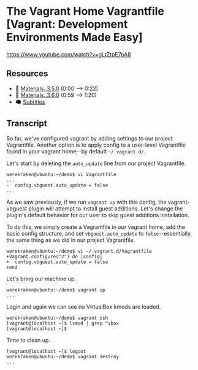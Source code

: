 # The Vagrant Home Vagrantfile [Vagrant: Development Environments Made Easy]

https://www.youtube.com/watch?v=gLtZtpE7pA8

## Resources

* 🧱 [Materials..3.5.0](../03.More.05..Disabling.vagrant-vbguest/Materials..3.5.0) (0:00 --> 0:22)
* 🧱 [Materials..3.6.0](../03.More.06..The.Vagrant.Home.Vagrantfile/Materials..3.6.0) (0:59 --> 1:20)
* 🗨 [Subtitles](subtitles.srt)

## Transcript

So far, we've configured vagrant by adding settings to our project Vagrantfile. Another option is to apply config to a user-level Vagrantfile found in your vagrant home--by default `~/.vagrant.d/`.

Let's start by deleting the `auto_update` line from our project Vagrantfile.
```
werekraken@ubuntu:~/demo$ vi Vagrantfile
...
-  config.vbguest.auto_update = false
...
```
As we saw previously, if we run `vagrant up` with this config, the vagrant-vbguest plugin will attempt to install guest additions. Let's change the plugin's default behavior for our user to skip guest additions installation.

To do this, we simply create a Vagrantfile in our vagrant home, add the basic config structure, and set `vbguest.auto_update` to `false`--essentially, the same thing as we did in our project Vagrantfile.
```
werekraken@ubuntu:~/demo$ vi ~/.vagrant.d/Vagrantfile
+Vagrant.configure("2") do |config|
+  config.vbguest.auto_update = false
+end
```
Let's bring our machine up.
```
werekraken@ubuntu:~/demo$ vagrant up
...
```
Login and again we can see no VirtualBox kmods are loaded.
```
werekraken@ubuntu:~/demo$ vagrant ssh
[vagrant@localhost ~]$ lsmod | grep ^vbox
[vagrant@localhost ~]$
```
Time to clean up.
```
[vagrant@localhost ~]$ logout
werekraken@ubuntu:~/demo$ vagrant destroy
...
```
